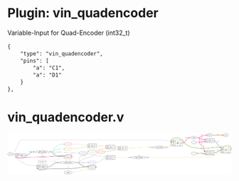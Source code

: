 # Plugin: vin_quadencoder

Variable-Input for Quad-Encoder (int32_t)

```
{
    "type": "vin_quadencoder",
    "pins": [
        "a": "C1",
        "a": "D1"
    }
},
```

# vin_quadencoder.v
![graphviz](./vin_quadencoder.svg)

